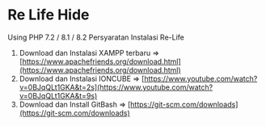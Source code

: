 # Re Life Hide
Using PHP 7.2 / 8.1 / 8.2
Persyaratan Instalasi Re-Life

1. Download dan Instalasi XAMPP terbaru => [https://www.apachefriends.org/download.html](https://www.apachefriends.org/download.html)
2. Download dan Instalasi IONCUBE => [https://www.youtube.com/watch?v=0BJqQLt1GKA&t=2s](https://www.youtube.com/watch?v=0BJqQLt1GKA&t=9s)
3. Download dan Install GitBash => [https://git-scm.com/downloads](https://git-scm.com/downloads) 
